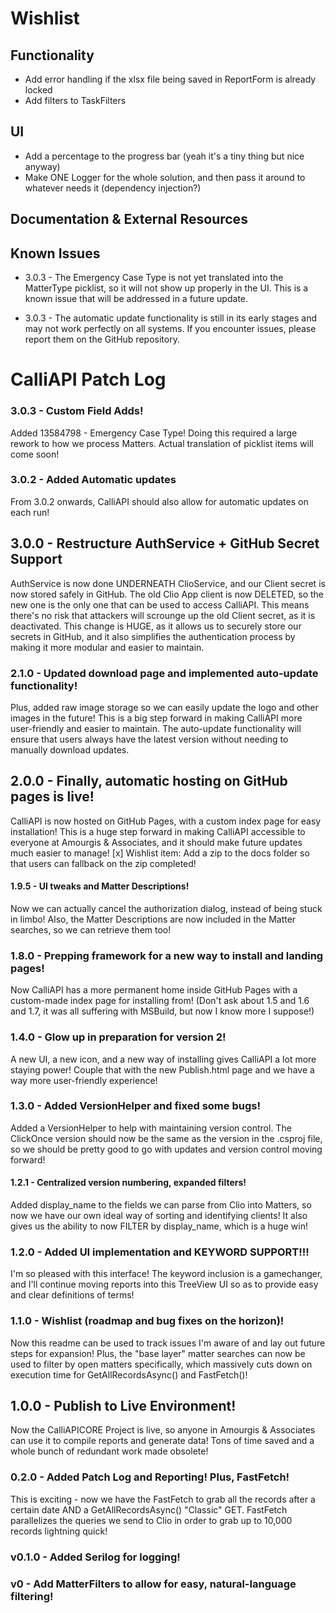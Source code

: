 
# Wishlist

## Functionality
- Add error handling if the xlsx file being saved in ReportForm is already locked
- Add filters to TaskFilters

## UI
- Add a percentage to the progress bar (yeah it's a tiny thing but nice anyway)
- Make ONE Logger for the whole solution, and then pass it around to whatever needs it (dependency injection?)

## Documentation & External Resources

## Known Issues
- 3.0.3 - The Emergency Case Type is not yet translated into the MatterType picklist, so it will not show up properly in the UI. This is a known issue that will be addressed in a future update.

- 3.0.3 - The automatic update functionality is still in its early stages and may not work perfectly on all systems. If you encounter issues, please report them on the GitHub repository.

# CalliAPI Patch Log


### 3.0.3 - Custom Field Adds!
Added 13584798 - Emergency Case Type! Doing this required a large rework to how we process Matters. Actual translation of picklist items will come soon!

### 3.0.2 - Added Automatic updates
From 3.0.2 onwards, CalliAPI should also allow for automatic updates on each run!

## 3.0.0 - Restructure AuthService + GitHub Secret Support
AuthService is now done UNDERNEATH ClioService, and our Client secret is now stored safely in GitHub. The old Clio App client is now DELETED, so the new one is the only one that can be used to access CalliAPI. This means there's no risk that attackers will scrounge up the old Client secret, as it is deactivated.
This change is HUGE, as it allows us to securely store our secrets in GitHub, and it also simplifies the authentication process by making it more modular and easier to maintain.


### 2.1.0 - Updated download page and implemented auto-update functionality!
Plus, added raw image storage so we can easily update the logo and other images in the future! This is a big step forward in making CalliAPI more user-friendly and easier to maintain. The auto-update functionality will ensure that users always have the latest version without needing to manually download updates.

## 2.0.0 - Finally, automatic hosting on GitHub pages is live!
CalliAPI is now hosted on GitHub Pages, with a custom index page for easy installation! This is a huge step forward in making CalliAPI accessible to everyone at Amourgis & Associates, and it should make future updates much easier to manage!
[x] Wishlist item: Add a zip to the docs folder so that users can fallback on the zip completed!

#### 1.9.5 - UI tweaks and Matter Descriptions!
Now we can actually cancel the authorization dialog, instead of being stuck in limbo! Also, the Matter Descriptions are now included in the Matter searches, so we can retrieve them too!

### 1.8.0 - Prepping framework for a new way to install and landing pages!
Now CalliAPI has a more permanent home inside GitHub Pages with a custom-made index page for installing from!
(Don't ask about 1.5 and 1.6 and 1.7, it was all suffering with MSBuild, but now I know more I suppose!)

### 1.4.0 - Glow up in preparation for version 2!
A new UI, a new icon, and a new way of installing gives CalliAPI a lot more staying power! Couple that with the new Publish.html page and we have a way more user-friendly experience!

### 1.3.0 - Added VersionHelper and fixed some bugs!
Added a VersionHelper to help with maintaining version control. The ClickOnce version should now be the same as the version in the .csproj file, so we should be pretty good to go with updates and version control moving forward!

#### 1.2.1 - Centralized version numbering, expanded filters!
Added display_name to the fields we can parse from Clio into Matters, so now we have our own ideal way of sorting and identifying clients! It also gives us the ability to now FILTER by display_name, which is a huge win!

### 1.2.0 - Added UI implementation and KEYWORD SUPPORT!!!
I'm so pleased with this interface! The keyword inclusion is a gamechanger, and I'll continue moving reports into this TreeView UI so as to provide easy and clear definitions of terms!

### 1.1.0 - Wishlist (roadmap and bug fixes on the horizon)!
Now this readme can be used to track issues I'm aware of and lay out future steps for expansion! Plus, the "base layer" matter searches can now be used to filter by open matters specifically, which massively cuts down on execution time for GetAllRecordsAsync()
and FastFetch()!

## 1.0.0 - Publish to Live Environment!
Now the CalliAPICORE Project is live, so anyone in Amourgis & Associates can use it to compile reports and generate data! Tons of time saved and a whole bunch of redundant work made obsolete!

### 0.2.0 - Added Patch Log and Reporting! Plus, FastFetch!
This is exciting - now we have the FastFetch to grab all the records after a certain date AND a GetAllRecordsAsync() "Classic" GET.
FastFetch parallelizes the queries we send to Clio in order to grab up to 10,000 records lightning quick!

### v0.1.0 - Added Serilog for logging!

### v0 - Add MatterFilters to allow for easy, natural-language filtering!

